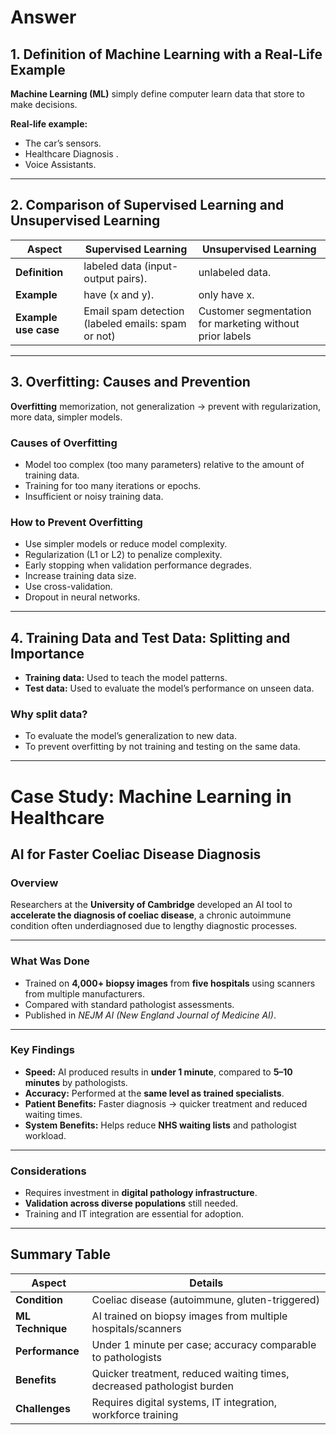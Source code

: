 # Answer

## 1. Definition of Machine Learning with a Real-Life Example

**Machine Learning (ML)** simply define computer learn data that store to make decisions.

**Real-life example:**  

- The car’s sensors.
- Healthcare Diagnosis .
- Voice Assistants.
---

## 2. Comparison of Supervised Learning and Unsupervised Learning

| Aspect                  | Supervised Learning                                  | Unsupervised Learning                              |
|-------------------------|----------------------------------------------------|--------------------------------------------------|
| **Definition**          | labeled data (input-output pairs).                  |  unlabeled data.             |
| **Example**            | have (x and y).                                      | only have x.       |
| **Example use case**    | Email spam detection (labeled emails: spam or not) | Customer segmentation for marketing without prior labels |

---

## 3. Overfitting: Causes and Prevention

**Overfitting**   memorization, not generalization → prevent with regularization, more data, simpler models.

### Causes of Overfitting
- Model too complex (too many parameters) relative to the amount of training data.  
- Training for too many iterations or epochs.  
- Insufficient or noisy training data.

### How to Prevent Overfitting
- Use simpler models or reduce model complexity.  
- Regularization (L1 or L2) to penalize complexity.  
- Early stopping when validation performance degrades.  
- Increase training data size.  
- Use cross-validation.  
- Dropout in neural networks.

---

## 4. Training Data and Test Data: Splitting and Importance

- **Training data:** Used to teach the model patterns.  
- **Test data:** Used to evaluate the model’s performance on unseen data.

### Why split data?
- To evaluate the model’s generalization to new data.  
- To prevent overfitting by not training and testing on the same data.

---


# Case Study: Machine Learning in Healthcare

## AI for Faster Coeliac Disease Diagnosis

### Overview
Researchers at the **University of Cambridge** developed an AI tool to **accelerate the diagnosis of coeliac disease**, a chronic autoimmune condition often underdiagnosed due to lengthy diagnostic processes.

---
### What Was Done
- Trained on **4,000+ biopsy images** from **five hospitals** using scanners from multiple manufacturers.  
- Compared with standard pathologist assessments.  
- Published in *NEJM AI (New England Journal of Medicine AI)*.

---

### Key Findings
- **Speed:** AI produced results in **under 1 minute**, compared to **5–10 minutes** by pathologists.  
- **Accuracy:** Performed at the **same level as trained specialists**.  
- **Patient Benefits:** Faster diagnosis → quicker treatment and reduced waiting times.  
- **System Benefits:** Helps reduce **NHS waiting lists** and pathologist workload.

---

### Considerations
- Requires investment in **digital pathology infrastructure**.  
- **Validation across diverse populations** still needed.  
- Training and IT integration are essential for adoption.

---

## Summary Table

| Aspect           | Details                                                                 |
|------------------|-------------------------------------------------------------------------|
| **Condition**    | Coeliac disease (autoimmune, gluten-triggered)                         |
| **ML Technique** | AI trained on biopsy images from multiple hospitals/scanners            |
| **Performance**  | Under 1 minute per case; accuracy comparable to pathologists            |
| **Benefits**     | Quicker treatment, reduced waiting times, decreased pathologist burden  |
| **Challenges**   | Requires digital systems, IT integration, workforce training            |

